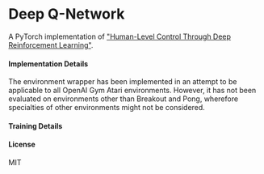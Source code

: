 # Deep Q-Network

A PyTorch implementation of ["Human-Level Control Through Deep Reinforcement Learning"](https://www.nature.com/articles/nature14236). 

#### Implementation Details
The environment wrapper has been implemented in an attempt to be applicable to all OpenAI Gym Atari environments. However, it has not been evaluated on environments other than Breakout and Pong, wherefore specialties of other environments might not be considered. 

#### Training Details

#### License
MIT
